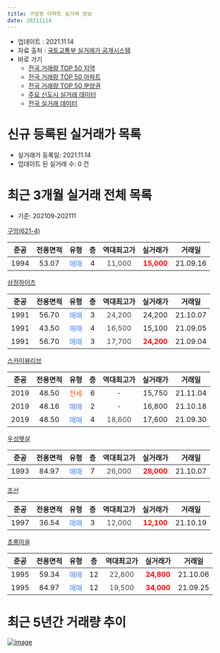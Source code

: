```yaml
---
title: 구암동 아파트 실거래 정보
date: 20211114
---
```


* 업데이트 : 2021.11.14
* 자료 출처 : [국토교통부 실거래가 공개시스템](http://rt.molit.go.kr)
* 바로 가기
    * [전국 거래량 TOP 50 지역](https://apt-info.github.io/apt-trade-info/tr)
    * [전국 거래량 TOP 50 아파트](https://apt-info.github.io/apt-trade-info/ta)
    * [전국 거래량 TOP 50 분양권](https://apt-info.github.io/apt-trade-info/tb)
    * [주요 신도시 실거래 데이터](https://apt-info.github.io/apt-trade-info/newtown)
    * [전국 실거래 데이터](https://apt-info.github.io/apt-trade-info/all)



<script async src="https://pagead2.googlesyndication.com/pagead/js/adsbygoogle.js"></script>
<!-- 기본광고 -->
<ins class="adsbygoogle"
     style="display:block"
     data-ad-client="ca-pub-1142216861245946"
     data-ad-slot="4805727019"
     data-ad-format="auto"
     data-full-width-responsive="true"></ins>
<script>
     (adsbygoogle = window.adsbygoogle || []).push({});
</script>


# 신규 등록된 실거래가 목록

* 실거래가 등록일: 2021.11.14
* 업데이트 된 실거래 수: 0 건




<script async src="https://pagead2.googlesyndication.com/pagead/js/adsbygoogle.js"></script>
<!-- 기본광고 -->
<ins class="adsbygoogle"
     style="display:block"
     data-ad-client="ca-pub-1142216861245946"
     data-ad-slot="4805727019"
     data-ad-format="auto"
     data-full-width-responsive="true"></ins>
<script>
     (adsbygoogle = window.adsbygoogle || []).push({});
</script>


# 최근 3개월 실거래 전체 목록
* 기준: 202109-202111


[구암(621-4)](https://search.naver.com/search.naver?query=%EA%B5%AC%EC%95%94%28621-4%29)

|준공|전용면적|유형|층|역대최고가|실거래가|거래일|
|:---:|:---:|:---:|:---:|:---:|:---:|:---:|
|1994|53.07|<span style="color:#4285F3">매매</span>|4|<span style="color:#444444">11,000</span>|<b><span style="color:#FF0000">15,000</span></b>|21.09.16|

[삼정하이츠](https://search.naver.com/search.naver?query=%EC%82%BC%EC%A0%95%ED%95%98%EC%9D%B4%EC%B8%A0)

|준공|전용면적|유형|층|역대최고가|실거래가|거래일|
|:---:|:---:|:---:|:---:|:---:|:---:|:---:|
|1991|56.70|<span style="color:#4285F3">매매</span>|3|<span style="color:#444444">24,200</span>|24,200|21.10.07|
|1991|43.50|<span style="color:#4285F3">매매</span>|4|<span style="color:#444444">16,500</span>|15,100|21.09.05|
|1991|56.70|<span style="color:#4285F3">매매</span>|3|<span style="color:#444444">17,700</span>|<b><span style="color:#FF0000">24,200</span></b>|21.09.04|

[스카이뷰리브](https://search.naver.com/search.naver?query=%EC%8A%A4%EC%B9%B4%EC%9D%B4%EB%B7%B0%EB%A6%AC%EB%B8%8C)

|준공|전용면적|유형|층|역대최고가|실거래가|거래일|
|:---:|:---:|:---:|:---:|:---:|:---:|:---:|
|2019|48.50|<span style="color:#FF5A00">전세</span>|6|<span style="color:#444444">-</span>|15,750|21.11.04|
|2019|48.16|<span style="color:#4285F3">매매</span>|2|<span style="color:#444444">-</span>|16,800|21.10.18|
|2019|48.50|<span style="color:#4285F3">매매</span>|4|<span style="color:#444444">18,600</span>|17,600|21.09.30|

[우성햇살](https://search.naver.com/search.naver?query=%EC%9A%B0%EC%84%B1%ED%96%87%EC%82%B4)

|준공|전용면적|유형|층|역대최고가|실거래가|거래일|
|:---:|:---:|:---:|:---:|:---:|:---:|:---:|
|1993|84.97|<span style="color:#4285F3">매매</span>|7|<span style="color:#444444">26,000</span>|<b><span style="color:#FF0000">28,000</span></b>|21.10.07|

[조선](https://search.naver.com/search.naver?query=%EC%A1%B0%EC%84%A0)

|준공|전용면적|유형|층|역대최고가|실거래가|거래일|
|:---:|:---:|:---:|:---:|:---:|:---:|:---:|
|1997|36.54|<span style="color:#4285F3">매매</span>|3|<span style="color:#444444">12,000</span>|<b><span style="color:#FF0000">12,100</span></b>|21.10.19|

[초롱마을](https://search.naver.com/search.naver?query=%EC%B4%88%EB%A1%B1%EB%A7%88%EC%9D%84)

|준공|전용면적|유형|층|역대최고가|실거래가|거래일|
|:---:|:---:|:---:|:---:|:---:|:---:|:---:|
|1995|59.34|<span style="color:#4285F3">매매</span>|12|<span style="color:#444444">22,800</span>|<b><span style="color:#FF0000">24,800</span></b>|21.10.06|
|1995|84.97|<span style="color:#4285F3">매매</span>|12|<span style="color:#444444">19,500</span>|<b><span style="color:#FF0000">34,000</span></b>|21.09.25|



<script async src="https://pagead2.googlesyndication.com/pagead/js/adsbygoogle.js"></script>
<!-- 기본광고 -->
<ins class="adsbygoogle"
     style="display:block"
     data-ad-client="ca-pub-1142216861245946"
     data-ad-slot="4805727019"
     data-ad-format="auto"
     data-full-width-responsive="true"></ins>
<script>
     (adsbygoogle = window.adsbygoogle || []).push({});
</script>


# 최근 5년간 거래량 추이


<div style="width:100%;">
    <canvas id="deal_progress" height="200"></canvas>
</div>

<script>
new Chart(document.getElementById("deal_progress"), {
    type: 'line',
    data: {
        labels: ['16.01','16.02','16.03','16.04','16.05','16.06','16.07','16.08','16.09','16.10','16.11','16.12','17.01','17.02','17.03','17.04','17.05','17.06','17.07','17.08','17.09','17.10','17.11','17.12','18.01','18.02','18.03','18.04','18.05','18.06','18.07','18.08','18.09','18.10','18.11','18.12','19.01','19.02','19.03','19.04','19.05','19.06','19.07','19.08','19.09','19.10','19.11','19.12','20.01','20.02','20.03','20.04','20.05','20.06','20.07','20.08','20.09','20.10','20.11','20.12','21.01','21.02','21.03','21.04','21.05','21.06','21.07','21.08','21.09','21.10','21.11'],
        datasets: [{
            label: '매매/분양권',
            data: [7,1,5,1,3,2,5,2,3,8,4,5,2,5,1,4,2,3,3,2,1,1,3,1,2,1,4,2,4,2,1,1,3,4,3,1,3,5,6,3,1,4,5,1,2,9,3,6,5,4,4,5,7,14,14,7,1,3,4,7,5,3,4,2,5,10,6,3,5,5,0],
            borderColor: "rgba(66, 133, 243, 1)",
            backgroundColor: "rgba(66, 133, 243, 0.05)",
            borderWidth: 1,
            pointRadius: 0,
            fill: false,
            lineTension: 0
        },{
            label: '전/월세',
            data: [1,2,3,2,4,5,4,1,3,5,2,3,0,7,1,2,3,4,1,2,4,1,2,4,7,2,3,2,3,3,0,2,0,1,7,1,3,3,0,6,3,6,2,4,2,1,1,4,4,5,3,4,2,6,5,0,2,2,4,4,1,2,7,2,5,4,3,2,0,0,1],
            borderColor: "rgba(255, 90, 0, 1)",
            backgroundColor: "rgba(255, 90, 0, 0.05)",
            borderWidth: 1,
            pointRadius: 0,
            fill: false,
            lineTension: 0
        },{
            label: '합계',
            data: [8,3,8,3,7,7,9,3,6,13,6,8,2,12,2,6,5,7,4,4,5,2,5,5,9,3,7,4,7,5,1,3,3,5,10,2,6,8,6,9,4,10,7,5,4,10,4,10,9,9,7,9,9,20,19,7,3,5,8,11,6,5,11,4,10,14,9,5,5,5,1],
            borderColor: "rgba(0, 0, 0, 1)",
            backgroundColor: "rgba(0, 0, 0, 0.03)",
            borderWidth: 0.1,
            pointRadius: 0,
            fill: true,
            lineTension: 0
        }
        ]
    },
    options: {
        responsive: true,
        title: {
            display: false
        },
        tooltips: {
            mode: 'index',
            intersect: false
        },
        hover: {
            mode: 'nearest',
            intersect: true
        },
        scales: {
            xAxes: [{
                display: true,
                scaleLabel: {
                    display: true,
                    labelString: '년/월'
                }
            }],
            yAxes: [{
                display: true,
                ticks: {
                    suggestedMin: 0,
                },
                scaleLabel: {
                    display: true,
                    labelString: '실거래 수'
                }
            }]
        }
    }
});

</script>


[![image](https://apt-info.github.io/images/2020-01-03-apt-trade-info/1024x500.png)](https://play.google.com/store/apps/details?id=com.aptinfo.apttradeinfo)

